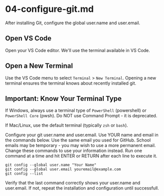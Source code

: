 # 04-configure-git.md

After installing Git, configure the global user.name and user.email. 

##  Open VS Code

Open your VS Code editor. We'll use the terminal available in VS Code.

## Open a New Terminal

Use the VS Code menu to select `Terminal` >  `New Terminal`.
Opening a new terminal ensures the terminal knows about recently installed git. 

## Important: Know Your Terminal Type

If Windows, always use a terminal type of `PowerShell` (powershell) or `PowerShell Core` (pwsh).
Do NOT use Command Prompt - it is deprecated.

If Mac/Linux, use the default terminal (typically `zsh` or `bash`).

Configure your git user.name and user.email. 
Use YOUR name and email in the commands below. 
Use the same email you used for GitHub. 
School emails may be temporary - you may wish to use a more permanent email. 
Change these commands to use your information instead. 
Run one command at a time and hit ENTER or RETURN after each line to execute it. 

```shell
git config --global user.name "Your Name"
git config --global user.email youremail@example.com
git config --list
```

Verify that the last command correctly shows your user.name and user.email. 
If not, repeat the installation and configuration until successfull.
